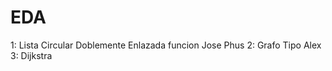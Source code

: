 # EDA

1:
  Lista Circular Doblemente Enlazada
  funcion Jose Phus
2:
  Grafo Tipo Alex
3:
  Dijkstra
